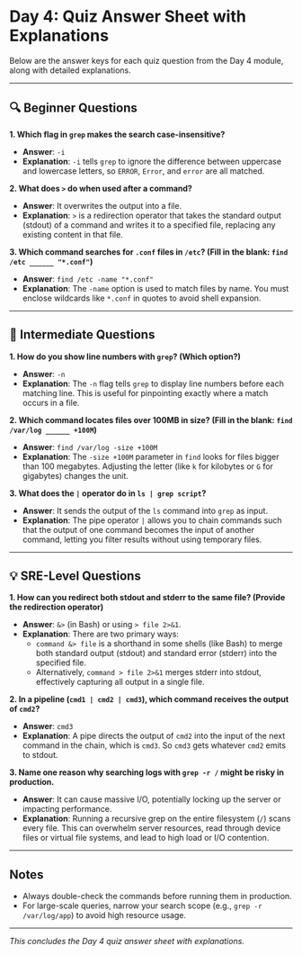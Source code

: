 # Day 4: Quiz Answer Sheet with Explanations

Below are the answer keys for each quiz question from the Day 4 module, along with detailed explanations.

---

## 🔍 Beginner Questions

**1. Which flag in `grep` makes the search case-insensitive?**

- **Answer**: `-i`
- **Explanation**: `-i` tells `grep` to ignore the difference between uppercase and lowercase letters, so `ERROR`, `Error`, and `error` are all matched.

**2. What does `>` do when used after a command?**

- **Answer**: It overwrites the output into a file.
- **Explanation**: `>` is a redirection operator that takes the standard output (stdout) of a command and writes it to a specified file, replacing any existing content in that file.

**3. Which command searches for `.conf` files in `/etc`? (Fill in the blank: `find /etc ______ "*.conf"`)**

- **Answer**: `find /etc -name "*.conf"`
- **Explanation**: The `-name` option is used to match files by name. You must enclose wildcards like `*.conf` in quotes to avoid shell expansion.

---

## 🧩 Intermediate Questions

**1. How do you show line numbers with `grep`? (Which option?)**

- **Answer**: `-n`
- **Explanation**: The `-n` flag tells `grep` to display line numbers before each matching line. This is useful for pinpointing exactly where a match occurs in a file.

**2. Which command locates files over 100MB in size? (Fill in the blank: `find /var/log ______ +100M`)**

- **Answer**: `find /var/log -size +100M`
- **Explanation**: The `-size +100M` parameter in `find` looks for files bigger than 100 megabytes. Adjusting the letter (like `k` for kilobytes or `G` for gigabytes) changes the unit.

**3. What does the `|` operator do in `ls | grep script`?**

- **Answer**: It sends the output of the `ls` command into `grep` as input.
- **Explanation**: The pipe operator `|` allows you to chain commands such that the output of one command becomes the input of another command, letting you filter results without using temporary files.

---

## 💡 SRE-Level Questions

**1. How can you redirect both stdout and stderr to the same file? (Provide the redirection operator)**

- **Answer**: `&>` (in Bash) or using `> file 2>&1`.
- **Explanation**: There are two primary ways:
  - `command &> file` is a shorthand in some shells (like Bash) to merge both standard output (stdout) and standard error (stderr) into the specified file.
  - Alternatively, `command > file 2>&1` merges stderr into stdout, effectively capturing all output in a single file.

**2. In a pipeline (`cmd1 | cmd2 | cmd3`), which command receives the output of `cmd2`?**

- **Answer**: `cmd3`
- **Explanation**: A pipe directs the output of `cmd2` into the input of the next command in the chain, which is `cmd3`. So `cmd3` gets whatever `cmd2` emits to stdout.

**3. Name one reason why searching logs with `grep -r /` might be risky in production.**

- **Answer**: It can cause massive I/O, potentially locking up the server or impacting performance.
- **Explanation**: Running a recursive grep on the entire filesystem (`/`) scans every file. This can overwhelm server resources, read through device files or virtual file systems, and lead to high load or I/O contention.

---

## Notes

- Always double-check the commands before running them in production.
- For large-scale queries, narrow your search scope (e.g., `grep -r /var/log/app`) to avoid high resource usage.

---

_This concludes the Day 4 quiz answer sheet with explanations._
